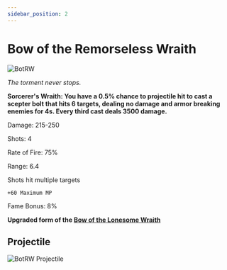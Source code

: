 ```yaml
---
sidebar_position: 2
---
```


# Bow of the Remorseless Wraith

![BotRW](https://cdn.discordapp.com/attachments/1187552567295758487/1187702603950329866/Bow_of_the_Remorseless_Wraith.png?ex=6597d93f&is=6585643f&hm=731fa9ae85c87b1375719b3d1a35fa2bb5670d4bf0044e36b60473834c30e621&)

<i>The torment never stops.</i>

**Sorcerer's Wraith: You have a 0.5% chance to projectile hit to cast a scepter bolt that hits 6 targets, dealing no damage and armor breaking enemies for 4s. Every third cast deals 3500 damage.**

Damage: 215-250

Shots: 4

Rate of Fire: 75%

Range: 6.4

Shots hit multiple targets

    +60 Maximum MP
    
Fame Bonus: 8%

**Upgraded form of the [Bow of the Lonesome Wraith](https://wiki.valorserver.com/docs/items/weapons/bows/ut/bow_of_the_lonesome_wraith)**

## Projectile

![BotRW Projectile](https://cdn.discordapp.com/attachments/1160376179996496013/1170814010002780170/remorselesswraith.gif?ex=6591c784&is=657f5284&hm=fe73cc34ef26e0d9034e4f9588be9cc0c71d692f12c06c683c0e90c01f46c8ca&)


